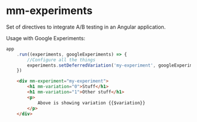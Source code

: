 <!---
  --- GENERATED BY https://github.com/Magnetme/generator-magnet-frontend
  --->

# mm-experiments

Set of directives to integrate A/B testing in an Angular application.

Usage with Google Experiments:

```javascript
app
	.run((experiments, googleExperiments) => {
		//Configure all the things
		experiments.setDeferredVariation('my-experiment', googleExperiments.getVariation('googleExperimentId'));
	})
```
```html
	<div mm-experiment="my-experiment">
		<h1 mm-variation="0">Stuff</h1>
		<h1 mm-variation="1">Other stuff</h1>
		<p>
			Above is showing variation {{$variation}}
		</p>
	</div>
```

